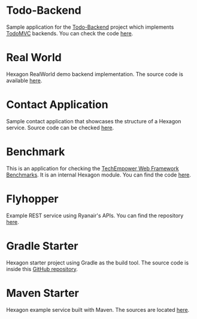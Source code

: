 
# Todo-Backend

Sample application for the [Todo-Backend](http://www.todobackend.com) project which implements
[TodoMVC](http://todomvc.com) backends. You can check the code
[here](https://github.com/hexagonkt/todo_backend).

# Real World

Hexagon RealWorld demo backend implementation. The source code is available
[here](https://github.com/hexagonkt/real_world).

# Contact Application

Sample contact application that showcases the structure of a Hexagon service. Source code can be
checked [here](https://github.com/hexagonkt/contact_application).

# Benchmark

This is an application for checking the [TechEmpower Web Framework Benchmarks][benchmark]. It is an
internal Hexagon module. You can find the code [here][benchmark_example].

# Flyhopper

Example REST service using Ryanair's APIs. You can find the repository [here][flyhopper_example].

# Gradle Starter

Hexagon starter project using Gradle as the build tool. The source code is inside this
[GitHub repository][gradle_starter_example].

# Maven Starter

Hexagon example service built with Maven. The sources are located [here][maven_starter_example].

[benchmark]: https://www.techempower.com/benchmarks
[benchmark_example]: https://github.com/hexagonkt/tfb/tree/master/frameworks/Kotlin/hexagon
[flyhopper_example]: https://github.com/hexagonkt/flyhopper
[gradle_starter_example]: https://github.com/hexagonkt/gradle_starter
[maven_starter_example]: https://github.com/hexagonkt/maven_starter
